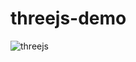 # threejs-demo


![threejs](https://user-images.githubusercontent.com/33443452/85906591-c55b3b00-b7dc-11ea-8a49-2f399118657a.gif)

